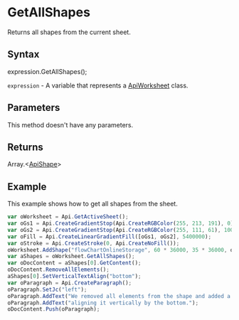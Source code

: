 # GetAllShapes

Returns all shapes from the current sheet.

## Syntax

expression.GetAllShapes();

`expression` - A variable that represents a [ApiWorksheet](../ApiWorksheet.md) class.

## Parameters

This method doesn't have any parameters.

## Returns

Array.\<[ApiShape](../../ApiShape/ApiShape.md)>

## Example

This example shows how to get all shapes from the sheet.

```javascript
var oWorksheet = Api.GetActiveSheet();
var oGs1 = Api.CreateGradientStop(Api.CreateRGBColor(255, 213, 191), 0);
var oGs2 = Api.CreateGradientStop(Api.CreateRGBColor(255, 111, 61), 100000);
var oFill = Api.CreateLinearGradientFill([oGs1, oGs2], 5400000);
var oStroke = Api.CreateStroke(0, Api.CreateNoFill());
oWorksheet.AddShape("flowChartOnlineStorage", 60 * 36000, 35 * 36000, oFill, oStroke, 0, 2 * 36000, 0, 3 * 36000);
var aShapes = oWorksheet.GetAllShapes();
var oDocContent = aShapes[0].GetContent();
oDocContent.RemoveAllElements();
aShapes[0].SetVerticalTextAlign("bottom");
var oParagraph = Api.CreateParagraph();
oParagraph.SetJc("left");
oParagraph.AddText("We removed all elements from the shape and added a new paragraph inside it ");
oParagraph.AddText("aligning it vertically by the bottom.");
oDocContent.Push(oParagraph);
```
